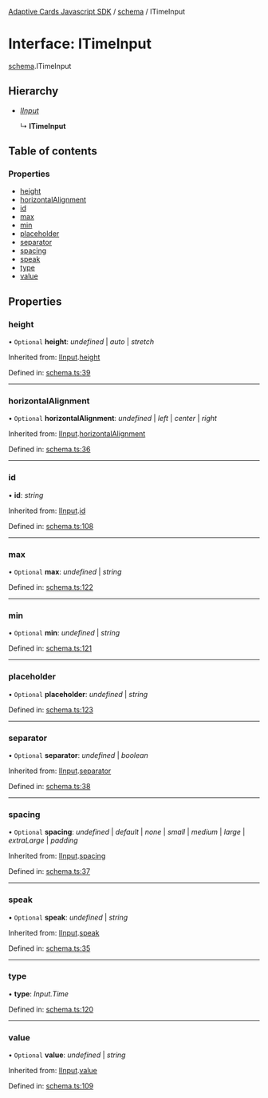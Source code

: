 [Adaptive Cards Javascript SDK](../README.md) / [schema](../modules/schema.md) / ITimeInput

# Interface: ITimeInput

[schema](../modules/schema.md).ITimeInput

## Hierarchy

- [_IInput_](schema.iinput.md)

  ↳ **ITimeInput**

## Table of contents

### Properties

- [height](schema.itimeinput.md#height)
- [horizontalAlignment](schema.itimeinput.md#horizontalalignment)
- [id](schema.itimeinput.md#id)
- [max](schema.itimeinput.md#max)
- [min](schema.itimeinput.md#min)
- [placeholder](schema.itimeinput.md#placeholder)
- [separator](schema.itimeinput.md#separator)
- [spacing](schema.itimeinput.md#spacing)
- [speak](schema.itimeinput.md#speak)
- [type](schema.itimeinput.md#type)
- [value](schema.itimeinput.md#value)

## Properties

### height

• `Optional` **height**: _undefined_ \| _auto_ \| _stretch_

Inherited from: [IInput](schema.iinput.md).[height](schema.iinput.md#height)

Defined in: [schema.ts:39](https://github.com/microsoft/AdaptiveCards/blob/0938a1f10/source/nodejs/adaptivecards/src/schema.ts#L39)

---

### horizontalAlignment

• `Optional` **horizontalAlignment**: _undefined_ \| _left_ \| _center_ \| _right_

Inherited from: [IInput](schema.iinput.md).[horizontalAlignment](schema.iinput.md#horizontalalignment)

Defined in: [schema.ts:36](https://github.com/microsoft/AdaptiveCards/blob/0938a1f10/source/nodejs/adaptivecards/src/schema.ts#L36)

---

### id

• **id**: _string_

Inherited from: [IInput](schema.iinput.md).[id](schema.iinput.md#id)

Defined in: [schema.ts:108](https://github.com/microsoft/AdaptiveCards/blob/0938a1f10/source/nodejs/adaptivecards/src/schema.ts#L108)

---

### max

• `Optional` **max**: _undefined_ \| _string_

Defined in: [schema.ts:122](https://github.com/microsoft/AdaptiveCards/blob/0938a1f10/source/nodejs/adaptivecards/src/schema.ts#L122)

---

### min

• `Optional` **min**: _undefined_ \| _string_

Defined in: [schema.ts:121](https://github.com/microsoft/AdaptiveCards/blob/0938a1f10/source/nodejs/adaptivecards/src/schema.ts#L121)

---

### placeholder

• `Optional` **placeholder**: _undefined_ \| _string_

Defined in: [schema.ts:123](https://github.com/microsoft/AdaptiveCards/blob/0938a1f10/source/nodejs/adaptivecards/src/schema.ts#L123)

---

### separator

• `Optional` **separator**: _undefined_ \| _boolean_

Inherited from: [IInput](schema.iinput.md).[separator](schema.iinput.md#separator)

Defined in: [schema.ts:38](https://github.com/microsoft/AdaptiveCards/blob/0938a1f10/source/nodejs/adaptivecards/src/schema.ts#L38)

---

### spacing

• `Optional` **spacing**: _undefined_ \| _default_ \| _none_ \| _small_ \| _medium_ \| _large_ \| _extraLarge_ \| _padding_

Inherited from: [IInput](schema.iinput.md).[spacing](schema.iinput.md#spacing)

Defined in: [schema.ts:37](https://github.com/microsoft/AdaptiveCards/blob/0938a1f10/source/nodejs/adaptivecards/src/schema.ts#L37)

---

### speak

• `Optional` **speak**: _undefined_ \| _string_

Inherited from: [IInput](schema.iinput.md).[speak](schema.iinput.md#speak)

Defined in: [schema.ts:35](https://github.com/microsoft/AdaptiveCards/blob/0938a1f10/source/nodejs/adaptivecards/src/schema.ts#L35)

---

### type

• **type**: _Input.Time_

Defined in: [schema.ts:120](https://github.com/microsoft/AdaptiveCards/blob/0938a1f10/source/nodejs/adaptivecards/src/schema.ts#L120)

---

### value

• `Optional` **value**: _undefined_ \| _string_

Inherited from: [IInput](schema.iinput.md).[value](schema.iinput.md#value)

Defined in: [schema.ts:109](https://github.com/microsoft/AdaptiveCards/blob/0938a1f10/source/nodejs/adaptivecards/src/schema.ts#L109)
